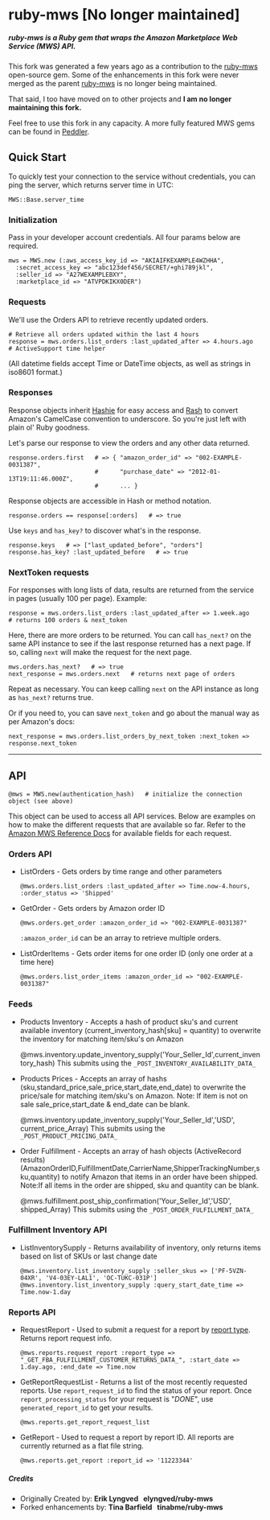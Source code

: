 ruby-mws [No longer maintained]
========

##### ruby-mws is a Ruby gem that wraps the Amazon Marketplace Web Service (MWS) API.
This fork was generated a few years ago as a contribution to the [ruby-mws](https://github.com/elyngved/ruby-mws) open-source gem. Some of the enhancements in this fork were never merged as the parent [ruby-mws](https://github.com/elyngved/ruby-mws) is no longer being maintained.

That said, I too have moved on to other projects and **I am no longer maintaining this fork.**

Feel free to use this fork in any capacity. A more fully featured MWS gems can be found in [Peddler](https://github.com/hakanensari/peddler).

Quick Start
-----------

To quickly test your connection to the service without credentials, you can ping the server, which returns server time in UTC:

    MWS::Base.server_time

### Initialization

Pass in your developer account credentials. All four params below are required.

    mws = MWS.new (:aws_access_key_id => "AKIAIFKEXAMPLE4WZHHA",
      :secret_access_key => "abc123def456/SECRET/+ghi789jkl",
      :seller_id => "A27WEXAMPLEBXY",
      :marketplace_id => "ATVPDKIKX0DER")

### Requests

We'll use the Orders API to retrieve recently updated orders.

    # Retrieve all orders updated within the last 4 hours
    response = mws.orders.list_orders :last_updated_after => 4.hours.ago   # ActiveSupport time helper

(All datetime fields accept Time or DateTime objects, as well as strings in iso8601 format.)

### Responses

Response objects inherit [Hashie](http://github.com/intridea/hashie) for easy access and [Rash](http://github.com/tcocca/rash) to convert Amazon's CamelCase convention to underscore. So you're just left with plain ol' Ruby goodness.

Let's parse our response to view the orders and any other data returned.

    response.orders.first   # => { "amazon_order_id" => "002-EXAMPLE-0031387",
                            #      "purchase_date" => "2012-01-13T19:11:46.000Z",
                            #      ... }

Response objects are accessible in Hash or method notation.

    response.orders == response[:orders]   # => true

Use `keys` and `has_key?` to discover what's in the response.

    response.keys   # => ["last_updated_before", "orders"]
    response.has_key? :last_updated_before   # => true

### NextToken requests

For responses with long lists of data, results are returned from the service in pages (usually 100 per page). Example:

    response = mws.orders.list_orders :last_updated_after => 1.week.ago   # returns 100 orders & next_token

Here, there are more orders to be returned. You can call `has_next?` on the same API instance to see if the last response returned has a next page. If so, calling `next` will make the request for the next page.

    mws.orders.has_next?   # => true
    next_response = mws.orders.next   # returns next page of orders

Repeat as necessary. You can keep calling `next` on the API instance as long as `has_next?` returns true.

Or if you need to, you can save `next_token` and go about the manual way as per Amazon's docs:

    next_response = mws.orders.list_orders_by_next_token :next_token => response.next_token

***

API
---

    @mws = MWS.new(authentication_hash)   # initialize the connection object (see above)

This object can be used to access all API services. Below are examples on how to make the different requests that are available so far. Refer to the [Amazon MWS Reference Docs](https://developer.amazonservices.com/) for available fields for each request.

### Orders API

* ListOrders - Gets orders by time range and other parameters

    `@mws.orders.list_orders :last_updated_after => Time.now-4.hours, :order_status => 'Shipped'`

* GetOrder - Gets orders by Amazon order ID

    `@mws.orders.get_order :amazon_order_id => "002-EXAMPLE-0031387"`

    `:amazon_order_id` can be an array to retrieve multiple orders.

* ListOrderItems - Gets order items for one order ID (only one order at a time here)

    `@mws.orders.list_order_items :amazon_order_id => "002-EXAMPLE-0031387"`


### Feeds

* Products Inventory - Accepts a hash of product sku's and current available inventory (current_inventory_hash[sku] = quantity) to overwrite the inventory for matching item/sku's on Amazon

    @mws.inventory.update_inventory_supply('Your_Seller_Id',current_inventory_hash)
    This submits using the `_POST_INVENTORY_AVAILABILITY_DATA_`

* Products Prices - Accepts an array of hashs (sku,standard_price,sale_price,start_date,end_date) to overwrite the price/sale for matching item/sku's on Amazon. Note: If item is not on sale sale_price,start_date & end_date can be blank.

    @mws.inventory.update_inventory_supply('Your_Seller_Id','USD', current_price_Array)
    This submits using the `_POST_PRODUCT_PRICING_DATA_`

* Order Fulfillment - Accepts an array of hash objects (ActiveRecord results) (AmazonOrderID,FulfillmentDate,CarrierName,ShipperTrackingNumber,sku,quantity) to notify Amazon that items in an order have been shipped. Note:If all items in the order are shipped, sku and quantity can be blank.

    @mws.fulfillment.post_ship_confirmation('Your_Seller_Id','USD', shipped_Array)
    This submits using the `_POST_ORDER_FULFILLMENT_DATA_`


### Fulfillment Inventory API

* ListInventorySupply - Returns availability of inventory, only returns items based on list of SKUs or last change date

    `@mws.inventory.list_inventory_supply :seller_skus => ['PF-5VZN-04XR', 'V4-03EY-LAL1', 'OC-TUKC-031P']`
    `@mws.inventory.list_inventory_supply :query_start_date_time => Time.now-1.day`


### Reports API

* RequestReport - Used to submit a request for a report by [report type](http://docs.developer.amazonservices.com/en_US/reports/Reports_ReportType.html). Returns report request info.

    `@mws.reports.request_report :report_type => "_GET_FBA_FULFILLMENT_CUSTOMER_RETURNS_DATA_", :start_date => 1.day.ago, :end_date => Time.now`

* GetReportRequestList - Returns a list of the most recently requested reports. Use `report_request_id` to find the status of your report. Once `report_processing_status` for your request is "_DONE_", use `generated_report_id` to get your results.

    `@mws.reports.get_report_request_list`

* GetReport - Used to request a report by report ID. All reports are currently returned as a flat file string.

    `@mws.reports.get_report :report_id => '11223344'`

##### Credits
  - Originally Created by: **Erik Lyngved   &nbsp; elyngved/ruby-mws**
  - Forked enhancements by: **Tina Barfield     &nbsp; tinabme/ruby-mws**
